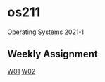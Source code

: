 # os211
Operating Systems 2021-1

## Weekly Assignment
[W01](https://ardi-nusantara.github.io/os211/W01)
[W02](https://ardi-nusantara.github.io/os211/W02)
